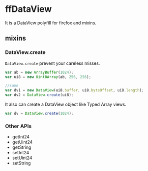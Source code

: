 # ffDataView

It is a DataView polyfill for firefox and mixins.

## mixins

### DataView.create

`DataView.create` prevent your careless misses.

```javascript
var ab = new ArrayBuffer(1024);
var ui8 = new Uint8Array(ab, 256, 256);

//same
var dv1 = new DataView(ui8.buffer, ui8.byteOffset, ui8.length);
var dv2 = DataView.create(ui8);
```

It also can create a DataView object like Typed Array views.

```javascript
var dv = DataView.create(1024);
```

### Other APIs

- getInt24
- getUint24
- getString
- setInt24
- setUint24
- setString
